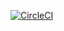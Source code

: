 [![CircleCI](https://circleci.com/gh/kjaroslawski/tsbb-eq-brewery.svg?style=svg)](https://circleci.com/gh/kjaroslawski/tsbb-eq-brewery)